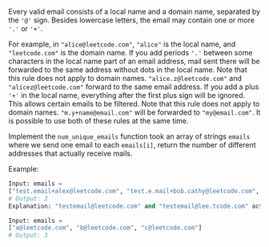 Every valid email consists of a local name and a domain name, separated by the `'@'` sign. Besides lowercase letters, the email may contain one or more `'.'` or `'+'`.

For example, in `"alice@leetcode.com"`, `"alice"` is the local name, and `"leetcode.com"` is the domain name.
If you add periods `'.'` between some characters in the local name part of an email address, mail sent there will be forwarded to the same address without dots in the local name. Note that this rule does not apply to domain names.
`"alice.z@leetcode.com"` and `"alicez@leetcode.com"` forward to the same email address.
If you add a plus `'+'` in the local name, everything after the first plus sign will be ignored. This allows certain emails to be filtered. Note that this rule does not apply to domain names.
`"m.y+name@email.com"` will be forwarded to `"my@email.com"`.
It is possible to use both of these rules at the same time.

Implement the `num_unique_emails` function took an array of strings `emails` where we send one email to each `emails[i]`, return the number of different addresses that actually receive mails.





Example:
```python
Input: emails =
["test.email+alex@leetcode.com", "test.e.mail+bob.cathy@leetcode.com", "testemail+david@lee.tcode.com"]
# Output: 2
Explanation: "testemail@leetcode.com" and "testemail@lee.tcode.com" actually receive mails.

Input: emails = 
["a@leetcode.com", "b@leetcode.com", "c@leetcode.com"]
# Output: 3